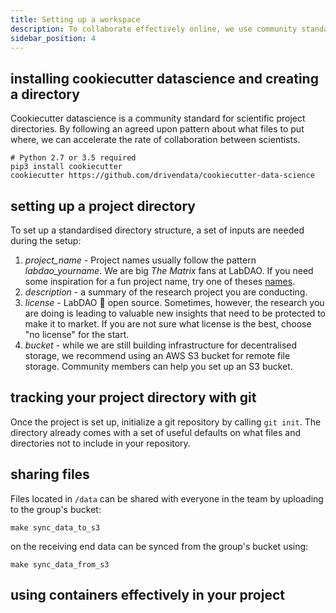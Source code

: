```yaml
---
title: Setting up a workspace
description: To collaborate effectively online, we use community standards to organise scientific results, code and writings.
sidebar_position: 4
---
```


## installing cookiecutter datascience and creating a directory

Cookiecutter datascience is a community standard for scientific project directories. By following an agreed upon pattern about what files to put where, we can accelerate the rate of collaboration between scientists.

````
# Python 2.7 or 3.5 required
pip3 install cookiecutter
cookiecutter https://github.com/drivendata/cookiecutter-data-science
````

## setting up a project directory
To set up a standardised directory structure, a set of inputs are needed during the setup:
1. *project_name* - Project names usually follow the pattern *labdao_yourname*. We are big *The Matrix* fans at LabDAO. If you need some inspiration for a fun project name, try one of theses [names](https://en.wikipedia.org/wiki/List_of_Matrix_series_characters).
2. *description* - a summary of the research project you are conducting.
3. *license* - LabDAO :green_heart: open source. Sometimes, however, the research you are doing is leading to valuable new insights that need to be protected to make it to market. If you are not sure what license is the best, choose "no license" for the start. 
4. *bucket* - while we are still building infrastructure for decentralised storage, we recommend using an AWS S3 bucket for remote file storage. Community members can help you set up an S3 bucket. 

## tracking your project directory with git
Once the project is set up, initialize a git repository by calling ```git init```. The directory already comes with a set of useful defaults on what files and directories not to include in your repository.

## sharing files 
Files located in ```/data``` can be shared with everyone in the team by uploading to the group's bucket: 

```
make sync_data_to_s3
```
on the receiving end data can be synced from the group's bucket using: 

```
make sync_data_from_s3
```

## using containers effectively in your project


